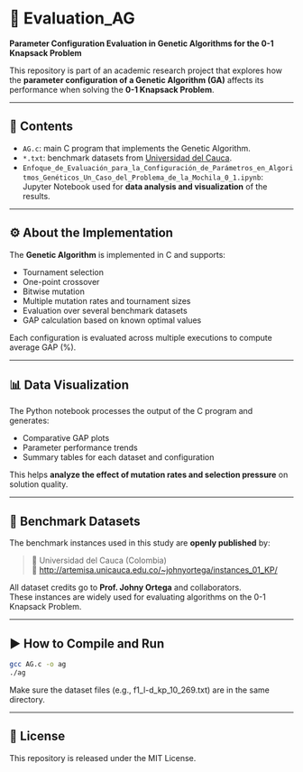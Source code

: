 # 🎯 Evaluation_AG  
**Parameter Configuration Evaluation in Genetic Algorithms for the 0-1 Knapsack Problem**

This repository is part of an academic research project that explores how the **parameter configuration of a Genetic Algorithm (GA)** affects its performance when solving the **0-1 Knapsack Problem**.

---

## 📂 Contents

- `AG.c`: main C program that implements the Genetic Algorithm.  
- `*.txt`: benchmark datasets from [Universidad del Cauca](http://artemisa.unicauca.edu.co/~johnyortega/instances_01_KP/).  
- `Enfoque_de_Evaluación_para_la_Configuración_de_Parámetros_en_Algoritmos_Genéticos_Un_Caso_del_Problema_de_la_Mochila_0_1.ipynb`: Jupyter Notebook used for **data analysis and visualization** of the results.

---

## ⚙️ About the Implementation

The **Genetic Algorithm** is implemented in C and supports:

- Tournament selection  
- One-point crossover  
- Bitwise mutation  
- Multiple mutation rates and tournament sizes  
- Evaluation over several benchmark datasets  
- GAP calculation based on known optimal values

Each configuration is evaluated across multiple executions to compute average GAP (%).

---

## 📊 Data Visualization

The Python notebook processes the output of the C program and generates:

- Comparative GAP plots  
- Parameter performance trends  
- Summary tables for each dataset and configuration

This helps **analyze the effect of mutation rates and selection pressure** on solution quality.

---

## 📁 Benchmark Datasets

The benchmark instances used in this study are **openly published** by:

> 📌 Universidad del Cauca (Colombia)  
> 🔗 http://artemisa.unicauca.edu.co/~johnyortega/instances_01_KP/

All dataset credits go to **Prof. Johny Ortega** and collaborators.  
These instances are widely used for evaluating algorithms on the 0-1 Knapsack Problem.

---

## ▶️ How to Compile and Run

```bash
gcc AG.c -o ag
./ag

```

Make sure the dataset files (e.g., f1_l-d_kp_10_269.txt) are in the same directory.


---
## 📄 License

This repository is released under the MIT License.
